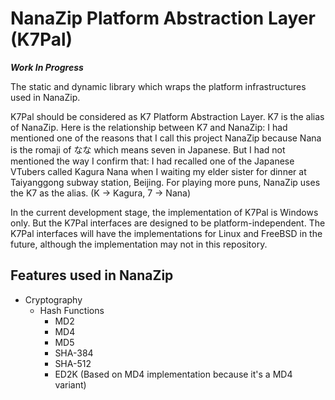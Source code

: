﻿# NanaZip Platform Abstraction Layer (K7Pal)

***Work In Progress***

The static and dynamic library which wraps the platform infrastructures used in
NanaZip.

K7Pal should be considered as K7 Platform Abstraction Layer. K7 is the alias of
NanaZip. Here is the relationship between K7 and NanaZip: I had mentioned one of
the reasons that I call this project NanaZip because Nana is the romaji of なな
which means seven in Japanese. But I had not mentioned the way I confirm that: I
had recalled one of the Japanese VTubers called Kagura Nana when I waiting my
elder sister for dinner at Taiyanggong subway station, Beijing. For playing more
puns, NanaZip uses the K7 as the alias. (K -> Kagura, 7 -> Nana)

In the current development stage, the implementation of K7Pal is Windows only.
But the K7Pal interfaces are designed to be platform-independent. The K7Pal
interfaces will have the implementations for Linux and FreeBSD in the future,
although the implementation may not in this repository.

## Features used in NanaZip

- Cryptography
  - Hash Functions
    - MD2
    - MD4
    - MD5
    - SHA-384
    - SHA-512
    - ED2K (Based on MD4 implementation because it's a MD4 variant)
